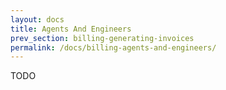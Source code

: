 ```yaml
---
layout: docs
title: Agents And Engineers
prev_section: billing-generating-invoices
permalink: /docs/billing-agents-and-engineers/
---
```


TODO